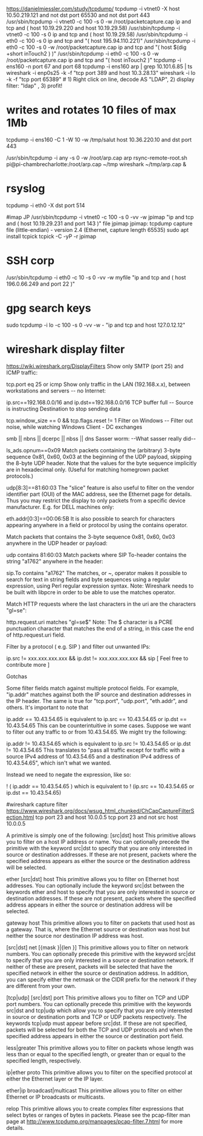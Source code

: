 https://danielmiessler.com/study/tcpdump/
tcpdump -i vtnet0 -X host 10.50.219.121 and not dst port 65530 and not dst port 443
/usr/sbin/tcpdump -i vtnet0 -c 100 -s 0 -w /root/packetcapture.cap ip and tcp and ( host 10.19.29.220 and host 10.19.29.58)
/usr/sbin/tcpdump -i vtnet0 -c 100 -s 0 ip and tcp and ( host 10.19.29.58)
/usr/sbin/tcpdump -i eth0 -c 100 -s 0 ip and tcp and "( host 195.94.110.221)"
/usr/sbin/tcpdump -i eth0 -c 100 -s 0 -w /root/packetcapture.cap ip and tcp and "( host $(dig +short inTouch2 ) )"
/usr/sbin/tcpdump -i eth0 -c 100 -s 0 -w /root/packetcapture.cap ip and tcp and "( host inTouch2 )"
tcpdump -i ens160 -n port 67 and port 68
tcpdump -i ens160 arp | grep 10.101.6.85 | ts
wireshark -i enp0s25 -k -f "tcp port 389 and host 10.3.28.13"
wireshark -i lo -k -f "tcp port 65389" # 1) Right click on line, decode AS "LDAP", 2) display filter: "ldap" , 3) profit!

# writes and rotates 10 files of max 1Mb
tcpdump -i ens160 -C 1 -W 10 -w /tmp/salut host 10.36.220.10 and dst port 443

/usr/sbin/tcpdump -i any -s 0 -w /root/arp.cap arp
rsync-remote-root.sh pi@pi-chambrecharlotte:/root/arp.cap ~/tmp
wireshark ~/tmp/arp.cap &

# rsyslog
tcpdump -i eth0 -X dst port 514




#imap JP
/usr/sbin/tcpdump -i vtnet0 -c 100 -s 0 -vv -w jpimap "ip and tcp and ( host 10.19.29.231 and port 143 )"
file jpimap 
jpimap: tcpdump capture file (little-endian) - version 2.4 (Ethernet, capture length 65535)
sudo apt install tcpick
tcpick -C -yP -r jpimap

# SSH corp
/usr/sbin/tcpdump -i eth0 -c 10 -s 0 -vv -w myfile "ip and tcp and ( host 196.0.66.249 and port 22 )"

# gpg search keys
sudo tcpdump -i lo -c 100 -s 0 -vv -w - "ip and tcp and host 127.0.12.12"

# wireshark display filter
https://wiki.wireshark.org/DisplayFilters
Show only SMTP (port 25) and ICMP traffic:

 tcp.port eq 25 or icmp
Show only traffic in the LAN (192.168.x.x), between workstations and servers -- no Internet:

ip.src==192.168.0.0/16 and ip.dst==192.168.0.0/16
TCP buffer full -- Source is instructing Destination to stop sending data

 tcp.window_size == 0 && tcp.flags.reset != 1
Filter on Windows -- Filter out noise, while watching Windows Client - DC exchanges

 smb || nbns || dcerpc || nbss || dns
Sasser worm: --What sasser really did--

  ls_ads.opnum==0x09
Match packets containing the (arbitrary) 3-byte sequence 0x81, 0x60, 0x03 at the beginning of the UDP payload, skipping the 8-byte UDP header. Note that the values for the byte sequence implicitly are in hexadecimal only. (Useful for matching homegrown packet protocols.)

  udp[8:3]==81:60:03
The "slice" feature is also useful to filter on the vendor identifier part (OUI) of the MAC address, see the Ethernet page for details. Thus you may restrict the display to only packets from a specific device manufacturer. E.g. for DELL machines only:

  eth.addr[0:3]==00:06:5B
It is also possible to search for characters appearing anywhere in a field or protocol by using the contains operator.

Match packets that contains the 3-byte sequence 0x81, 0x60, 0x03 anywhere in the UDP header or payload:

  udp contains 81:60:03
Match packets where SIP To-header contains the string "a1762" anywhere in the header:

  sip.To contains "a1762"
The matches, or ~, operator makes it possible to search for text in string fields and byte sequences using a regular expression, using Perl regular expression syntax. Note: Wireshark needs to be built with libpcre in order to be able to use the matches operator.

Match HTTP requests where the last characters in the uri are the characters "gl=se":

  http.request.uri matches "gl=se$"
Note: The $ character is a PCRE punctuation character that matches the end of a string, in this case the end of http.request.uri field.

Filter by a protocol ( e.g. SIP ) and filter out unwanted IPs:


  ip.src != xxx.xxx.xxx.xxx && ip.dst != xxx.xxx.xxx.xxx && sip
[ Feel free to contribute more ]

Gotchas

Some filter fields match against multiple protocol fields. For example, "ip.addr" matches against both the IP source and destination addresses in the IP header. The same is true for "tcp.port", "udp.port", "eth.addr", and others. It's important to note that

 ip.addr == 10.43.54.65
is equivalent to
 ip.src == 10.43.54.65 or ip.dst == 10.43.54.65
This can be counterintuitive in some cases. Suppose we want to filter out any traffic to or from 10.43.54.65. We might try the following:

 ip.addr != 10.43.54.65
which is equivalent to
 ip.src != 10.43.54.65 or ip.dst != 10.43.54.65
This translates to "pass all traffic except for traffic with a source IPv4 address of 10.43.54.65 and a destination IPv4 address of 10.43.54.65", which isn't what we wanted.

Instead we need to negate the expression, like so:

 ! ( ip.addr == 10.43.54.65 )
which is equivalent to
 ! (ip.src == 10.43.54.65 or ip.dst == 10.43.54.65)


#wireshark capture filter
https://www.wireshark.org/docs/wsug_html_chunked/ChCapCaptureFilterSection.html
tcp port 23 and host 10.0.0.5
tcp port 23 and not src host 10.0.0.5

A primitive is simply one of the following: [src|dst] host <host>
This primitive allows you to filter on a host IP address or name. You can optionally precede the primitive with the keyword src|dst to specify that you are only interested in source or destination addresses. If these are not present, packets where the specified address appears as either the source or the destination address will be selected.

ether [src|dst] host <ehost>
This primitive allows you to filter on Ethernet host addresses. You can optionally include the keyword src|dst between the keywords ether and host to specify that you are only interested in source or destination addresses. If these are not present, packets where the specified address appears in either the source or destination address will be selected.

gateway host <host>
This primitive allows you to filter on packets that used host as a gateway. That is, where the Ethernet source or destination was host but neither the source nor destination IP address was host.

[src|dst] net <net> [{mask <mask>}|{len <len>}]
This primitive allows you to filter on network numbers. You can optionally precede this primitive with the keyword src|dst to specify that you are only interested in a source or destination network. If neither of these are present, packets will be selected that have the specified network in either the source or destination address. In addition, you can specify either the netmask or the CIDR prefix for the network if they are different from your own.

[tcp|udp] [src|dst] port <port>
This primitive allows you to filter on TCP and UDP port numbers. You can optionally precede this primitive with the keywords src|dst and tcp|udp which allow you to specify that you are only interested in source or destination ports and TCP or UDP packets respectively. The keywords tcp|udp must appear before src|dst.
If these are not specified, packets will be selected for both the TCP and UDP protocols and when the specified address appears in either the source or destination port field.

less|greater <length>
This primitive allows you to filter on packets whose length was less than or equal to the specified length, or greater than or equal to the specified length, respectively.

ip|ether proto <protocol>
This primitive allows you to filter on the specified protocol at either the Ethernet layer or the IP layer.

ether|ip broadcast|multicast
This primitive allows you to filter on either Ethernet or IP broadcasts or multicasts.

<expr> relop <expr>
This primitive allows you to create complex filter expressions that select bytes or ranges of bytes in packets. Please see the pcap-filter man page at http://www.tcpdump.org/manpages/pcap-filter.7.html for more details.


